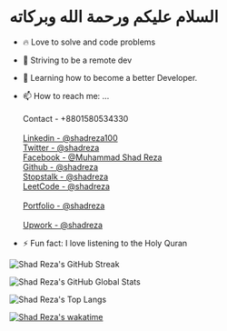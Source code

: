 # السلام عليكم ورحمة الله وبركاته 


- 🔥 Love to solve and code problems
- 🔭 Striving to be a remote dev
- 🌱 Learning how to become a better Developer.

- 📫 How to reach me: ... <br/>
            <br/>Contact - +8801580534330 <br/>
            <br/>[Linkedin - @shadreza100](https://www.linkedin.com/in/shadreza100/) <br/>
            [Twitter - @shadreza](https://twitter.com/shad_reza) <br/>
            [Facebook - @Muhammad Shad Reza](https://www.facebook.com/profile.php?id=100009732251679) <br/>
            [Github - @shadreza](https://github.com/shadreza) <br/>
            [Stopstalk - @shadreza](https://www.stopstalk.com/user/profile/shadreza) <br/>
            [LeetCode - @shadreza](https://leetcode.com/shadreza/) <br/>
            <br/>[Portfolio - @shadreza](https://shadreza-portfolio-shadreza.vercel.app/) <br/>
            <br/>[Upwork - @shadreza](https://www.upwork.com/freelancers/~01394217970c69bef5) <br/>

- ⚡ Fun fact: I love listening to the Holy Quran

![Shad Reza's GitHub Streak](https://streak-stats.demolab.com/?user=shadreza&theme=dracula)

![Shad Reza's GitHub Global Stats](https://github-readme-stats-j05el383g.vercel.app/api/?username=shadreza&show_icons=true&include_all_commits=true&theme=dracula)

![Shad Reza's Top Langs](https://github-readme-stats.vercel.app/api/top-langs/?username=shadreza&langs_count=12&layout=compact&theme=dracula)

[![Shad Reza's wakatime](https://wakatime.com/badge/user/fa5aec1d-8d9b-46d9-b1be-321ce433709e.svg)](https://wakatime.com/@fa5aec1d-8d9b-46d9-b1be-321ce433709e)
